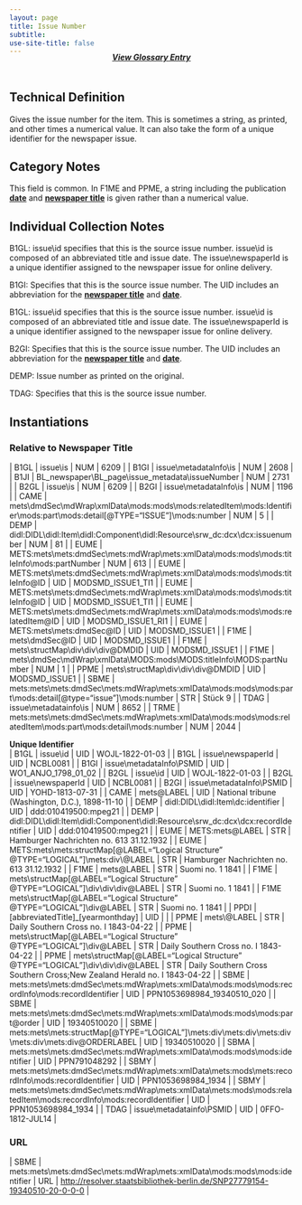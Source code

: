 ```yaml
---
layout: page
title: Issue Number
subtitle:  
use-site-title: false
---
```


<h4 style="text-align:center;font-style:italic;margin-top:-20px;margin-bottom:50px;"><a href="../../glossary/issue-number">View Glossary Entry</a></h4>

## Technical Definition

Gives the issue number for the item. This is sometimes a string, as
printed, and other times a numerical value. It can also take the form of
a unique identifier for the newspaper issue.

## Category Notes

This field is common. In F1ME and PPME, a string including the
publication [**date**](../date) and [**newspaper title**](../newspaper-title) is given rather than a
numerical value.

## Individual Collection Notes

B1GL: issue\\id specifies that this is the source issue number.
issue\\id is composed of an abbreviated title and issue date. The
issue\\newspaperId is a unique identifier assigned to the newspaper
issue for online delivery.

B1GI: Specifies that this is the source issue number. The UID includes
an abbreviation for the [**newspaper title**](../newspaper-title) and [**date**](../date).

B1GL: issue\\id specifies that this is the source issue number.
issue\\id is composed of an abbreviated title and issue date. The
issue\\newspaperId is a unique identifier assigned to the newspaper
issue for online delivery.

B2GI: Specifies that this is the source issue number. The UID includes
an abbreviation for the [**newspaper title**](../newspaper-title) and [**date**](../date).

DEMP: Issue number as printed on the original.

TDAG: Specifies that this is the source issue number.

## Instantiations

### **Relative to Newspaper Title**  

| B1GL  |  issue\\is  | NUM | 6209  |
| B1GI  |  issue\\metadataInfo\\is  | NUM | 2608  |
| B1JI  |  BL\_newspaper\\BL\_page\\issue\_metadata\\issueNumber  | NUM | 2731  |
| B2GL  |  issue\\is  | NUM | 6209  |
| B2GI  |  issue\\metadataInfo\\is  | NUM | 1196  |
| CAME  |  mets\\dmdSec\\mdWrap\\xmlData\\mods:mods\\mods:relatedItem\\mods:Identifier\\mods:part\\mods:detail\[@TYPE=“ISSUE”\]\\mods:number | NUM | 5  |
| DEMP  |  didl:DIDL\\didl:Item\\didl:Component\\didl:Resource\\srw\_dc:dcx\\dcx:issuenumber  | NUM | 81  |
| EUME  |  METS:mets\\mets:dmdSec\\mets:mdWrap\\mets:xmlData\\mods:mods\\mods:titleInfo\\mods:partNumber  | NUM | 613  |
| EUME  |  METS:mets\\mets:dmdSec\\mets:mdWrap\\mets:xmlData\\mods:mods\\mods:titleInfo@ID  | UID | MODSMD\_ISSUE1\_TI1 |
| EUME  |  METS:mets\\mets:dmdSec\\mets:mdWrap\\mets:xmlData\\mods:mods\\mods:titleInfo@ID  | UID | MODSMD\_ISSUE1\_TI1 |
| EUME  |  METS:mets\\mets:dmdSec\\mets:mdWrap\\mets:xmlData\\mods:mods\\mods:relatedItem@ID  | UID | MODSMD\_ISSUE1\_RI1 |
| EUME  |  METS:mets\\mets:dmdSec@ID  | UID | MODSMD\_ISSUE1  |
| F1ME  |  mets\\dmdSec@ID  | UID | MODSMD\_ISSUE1  |
| F1ME  |  mets\\structMap\\div\\div\\div@DMDID  | UID | MODSMD\_ISSUE1  |
| F1ME  |  mets\\dmdSec\\mdWrap\\xmlData\\MODS:mods\\MODS:titleInfo\\MODS:partNumber  | NUM | 1  |
| PPME  |  mets\\structMap\\div\\div\\div@DMDID  | UID | MODSMD\_ISSUE1  |
| SBME  |  mets:mets\\mets:dmdSec\\mets:mdWrap\\mets:xmlData\\mods:mods\\mods:part\\mods:detail\[@type=“issue”\]\\mods:number  | STR | Stück 9  |
| TDAG  |  issue\\metadatainfo\\is  | NUM | 8652  |
| TRME  |  mets:mets\\mets:dmdSec\\mets:mdWrap\\mets:xmlData\\mods:mods\\mods:relatedItem\\mods:part\\mods:detail\\mods:number  | NUM | 2044  |

**Unique Identifier**  
| B1GL  |  issue\\id  | UID | WOJL-1822-01-03  |
| B1GL  |  issue\\newspaperId  | UID | NCBL0081  |
| B1GI  |  issue\\metadataInfo\\PSMID  | UID | WO1\_ANJO\_1798\_01\_02  |
| B2GL  |  issue\\id  | UID | WOJL-1822-01-03  |
| B2GL  |  issue\\newspaperId  | UID | NCBL0081  |
| B2GI  |  issue\\metadataInfo\\PSMID  | UID | YOHD-1813-07-31  |
| CAME  |  mets@LABEL  | UID | National tribune (Washington, D.C.), 1898-11-10  |
| DEMP  |  didl:DIDL\\didl:Item\\dc:identifier  | UID | ddd:010419500:mpeg21  |
| DEMP  |  didl:DIDL\\didl:Item\\didl:Component\\didl:Resource\\srw\_dc:dcx\\dcx:recordIdentifier  | UID | ddd:010419500:mpeg21  |
| EUME  |  METS:mets@LABEL  | STR | Hamburger Nachrichten no. 613 31.12.1932  |
| EUME  |  METS:mets\\mets:structMap\[@LABEL=“Logical Structure” @TYPE=“LOGICAL”\]\\mets:div\\@LABEL  | STR | Hamburger Nachrichten no. 613 31.12.1932  |
| F1ME  |  mets@LABEL  | STR | Suomi no. 1 1841  |
| F1ME  |  mets\\structMap\[@LABEL=“Logical Structure” @TYPE=“LOGICAL”\]\\div\\div\\div@LABEL  | STR | Suomi no. 1 1841  |
| F1ME mets\\structMap\[@LABEL=“Logical Structure” @TYPE=“LOGICAL”\]\\div@LABEL  | STR | Suomi no. 1 1841  |
| PPDI  |  \[abbreviatedTitle\]\_\[yearmonthday\]  | UID |  |
| PPME  |  mets\\@LABEL  | STR | Daily Southern Cross no. I 1843-04-22  |
| PPME  |  mets\\structMap\[@LABEL=“Logical Structure” @TYPE=“LOGICAL”\]\\div@LABEL  | STR | Daily Southern Cross no. I 1843-04-22  |
| PPME  |  mets\\structMap\[@LABEL=“Logical Structure” @TYPE=“LOGICAL”\]\\div\\div\\div@LABEL  | STR | Daily Southern Cross Southern Cross;New Zealand Herald no. I 1843-04-22 |
| SBME  |  mets:mets\\mets:dmdSec\\mets:mdWrap\\mets:xmlData\\mods:mods\\mods:recordInfo\\mods:recordIdentifier  | UID | PPN1053698984\_19340510\_020  |
| SBME  |  mets:mets\\mets:dmdSec\\mets:mdWrap\\mets:xmlData\\mods:mods\\mods:part@order  | UID | 19340510020  |
| SBME  |  mets:mets\\mets:structMap\[@TYPE=“LOGICAL”\]\\mets:div\\mets:div\\mets:div\\mets:div\\mets:div@ORDERLABEL  | UID | 19340510020  |
| SBMA  |  mets:mets\\mets:dmdSec\\mets:mdWrap\\mets:xmlData\\mods:mods\\mods:identifier  | UID | PPN791048292  |
| SBMY  |  mets:mets\\mets:dmdSec\\mets:mdWrap\\mets:xmlData\\mets:mods\\mets:recordInfo\\mods:recordIdentifier  | UID | PPN1053698984\_1934  |
| SBMY  |  mets:mets\\mets:dmdSec\\mets:mdWrap\\mets:xmlData\\mets:mods\\mods:relatedItem\\mods:recordInfo\\mods:recordIdentifier | UID | PPN1053698984\_1934  |
| TDAG  |  issue\\metadatainfo\\PSMID  | UID | 0FFO-1812-JUL14  |

### **URL**  

| SBME  |  mets:mets\\mets:dmdSec\\mets:mdWrap\\mets:xmlData\\mods:mods\\mods:identifier | URL | http://resolver.staatsbibliothek-berlin.de/SNP27779154-19340510-20-0-0-0 |
